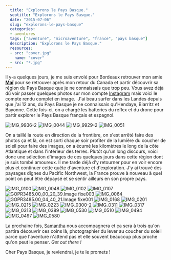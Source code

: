 ```yaml
---
  title: "Explorons le Pays Basque."
  seotitle: "Explorons le Pays Basque."
  date: "2015-07-06"
  slug: "explorons-le-pays-basque"
  categories:
  - aventures
  tags: ["aventure", "microaventure", "france", "pays basque"]
  description: "Explorons le Pays Basque."
  resources:
  - src: "cover.jpg"
    name: "cover"
  - src: "*.jpg"
---
```


Il y-a quelques jours, je me suis envolé pour Bordeaux retrouver mon amie [**Maï**](http://iletaitunefaim.com) pour se retrouver après mon retour du Canada et partir découvrir sa région du Pays Basque que je ne connaissais que trop peu. Vous avez déjà dû voir passer quelques photos sur mon compte [Instagram](http://instagram.com/djisupertramp) mais voici le compte rendu complet en image.  J'ai beau surfer dans les Landes depuis que j'ai 12 ans, du Pays Basque je ne connaissais qu'Hendaye, Biarritz et Bayonne. Cette fois-ci, on a chargé les batteries du reflex et du drone pour partir explorer le Pays Basque français et espagnol.

![IMG_9936-2](images/IMG_9936-2.jpg) ![IMG_0044](images/IMG_0044.jpg) ![IMG_9929-2](images/IMG_9929-2.jpg) ![IMG_0051](images/IMG_0051.jpg)

On a taillé la route en direction de la frontière, on s'est arrêté faire des photos ça et là, on est sorti chaque soir profiter de la lumière du coucher de soleil pour faire des images, on a écumé les kilomètres le long de la côte Atlantique et dans l'intérieur des terres. Plutôt qu'un long discours, voici donc une sélection d'images de ces quelques jours dans cette région dont je suis tombé amoureux. Il me tarde déjà d'y retourner pour en voir encore plus et continuer cette quête d'aventure et d'exploration. J'y ai trouvé des paysages dignes du Pacific Northwest, la France prouve à nouveau à quel point on peut être dépaysé et se sentir ailleurs en son propre pays.

![IMG_0100](images/IMG_0100.jpg) ![IMG_0048](images/IMG_0048.jpg) ![IMG_0102](images/IMG_0102.jpg) ![IMG_0107](images/IMG_0107.jpg) ![GOPR3485.00_00_20_39.Image fixe003](images/GOPR3485.00_00_20_39.Image-fixe003.jpg) ![IMG_0064](images/IMG_0064.jpg) ![GOPR3485.00_04_40_21.Image fixe001](images/GOPR3485.00_04_40_21.Image-fixe001.jpg) ![IMG_0168](images/IMG_0168.jpg) ![IMG_0201](images/IMG_0201.jpg) ![IMG_0215](images/IMG_0215.jpg) ![IMG_0223](images/IMG_0223.jpg) ![IMG_0300-2](images/IMG_0300-2.jpg) ![IMG_0311](images/IMG_0311.jpg) ![IMG_0317](images/IMG_0317.jpg) ![IMG_0313](images/IMG_0313.jpg) ![IMG_0389](images/IMG_0389.jpg) ![IMG_0530](images/IMG_0530.jpg) ![IMG_0510](images/IMG_0510.jpg) ![IMG_0494](images/IMG_0494.jpg) ![IMG_0497](images/IMG_0497.jpg) ![IMG_0580](images/IMG_0580.jpg)

La prochaine fois, [Samantha](http://paris-tu-paris.fr) nous accompagnera et ça sera à trois qu'on partira découvrir ces coins là, photographier du lever au coucher du soleil parce que l'aventure n'attend pas et elle souvent beaucoup plus proche qu'on peut le penser. _Get out there !_

Cher Pays Basque, je reviendrai, je te le promets !
